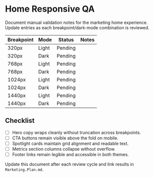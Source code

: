 # Home Responsive QA

Document manual validation notes for the marketing home experience. Update entries as each breakpoint/dark-mode combination is reviewed.

| Breakpoint | Mode | Status | Notes |
| ---------- | ---- | ------ | ----- |
| 320px | Light | Pending | |
| 320px | Dark | Pending | |
| 768px | Light | Pending | |
| 768px | Dark | Pending | |
| 1024px | Light | Pending | |
| 1024px | Dark | Pending | |
| 1440px | Light | Pending | |
| 1440px | Dark | Pending | |

## Checklist

- [ ] Hero copy wraps cleanly without truncation across breakpoints.
- [ ] CTA buttons remain visible above the fold on mobile.
- [ ] Spotlight cards maintain grid alignment and readable text.
- [ ] Metrics section columns collapse without overflow.
- [ ] Footer links remain legible and accessible in both themes.

Update this document after each review cycle and link results in `Marketing.Plan.md`.
